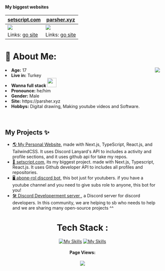 <!-- <h1 align="center">~ 💖 𝓦𝓮𝓵𝓬𝓸𝓶𝓮 𝓽𝓸 𝓶𝔂 𝓟𝓻𝓸𝓯𝓲𝓵𝓮 💖 ~</h1>
<img src="./header.svg" width="10000"> -->

#### My biggest websites

| [setscript.com](https://www.setscript.com) | [parsher.xyz](https://www.parsher.xyz/) |
| --- | --- |
| ![](https://github.com/user-attachments/assets/6e58d992-064e-44bb-a198-c1ddac146fbe) | ![](https://github.com/user-attachments/assets/d6fde790-0109-4a83-bbab-c0376c5d9c64) |
| Links: [go site](https://www.setscript.com) | Links: [go site](https://www.parsher.xyz/) |

# 💫 About Me: 
<!--bunu üst satıra alırsın kullanırsan <img src="https://media.giphy.com/media/mGcNjsfWAjY5AEZNw6/giphy.gif" width="50"> -->
  <div align="center">
<img src="https://64.media.tumblr.com/e1f1c97123ae217eb731500e502e0083/tumblr_n9dxcikmIU1qc9zfzo7_r1_250.gif" align="right">
  </div>
  <li>
 <b>Age:</b> 17</li>
  <li>
 <b>Live in:</b> Turkey</li>
<li>
<b>Wanna full stack</b> <img src="https://media.giphy.com/media/WUlplcMpOCEmTGBtBW/giphy.gif" width="30">
</li>
<li>
<b>Pronounce:</b> he/him
</li>
<li>
<b>Gender:</b> Male
</li>
<li>
<b>Site:</b> https://parsher.xyz
</li>
<li>
<b>Hobbys:</b> Digital drawing, Making youtube videos and Software.
</li>
</br></br>

## My Projects ✨

- [🌎 My Personal Website](https://parsher.xyz), made with Next.js, TypeScript, React.js, and TailwindCSS. It uses Discord Lanyard's API to includes a activity and profile sections, and it uses github api for take my repos.
- [📖 setscript.com](https://setscript.com), its my biggest project. made with Next.js, Typescript, React.js. It uses Github developer API  to includes all profiles and repositories.
- [🖥️ abone-rol discord bot](https://www.abonerol.site/), this bot just for youtubers. if you have a youtube channel and you need to give subs role to anyone, this bot for you!
- [🛠️ Discord Developerment server ](https://discord.gg/bdfd), a Discord server for discord developers. In this community, we are helping to sb who needs to help and we are sharing many open-source projects ^^

<div align="center">
  <h1>Tech Stack :</h1>

[![My Skills](https://skillicons.dev/icons?i=js,html,css,discordjs,discord,express,lua,mongodb,nodejs,ps,pr,ae,react,robloxstudio,ts)](https://parsher.xyz)
[![My Skills](https://skillicons.dev/icons?i=vscode,vercel,bun,git,bootstrap,cloudflare,electron,md,npm,obsidian,powershell,stackoverflow,tailwind)](https://parsher.xyz)
<!-- github tech usage starts ![](https://github-readme-stats.vercel.app/api/top-langs/?username=parsherr&theme=dark&hide_border=true&include_all_commits=false&count_private=false&layout=compact) -->
</div>

<div align="center">
<!--kullanırken alta alırsın <img src="https://media.giphy.com/media/VgCDAzcKvsR6OM0uWg/giphy.gif" width="40">-->
<h4>Page Views:</h4>
<img src="https://count.getloli.com/get/@parsherr?theme=gelbooru">
</div>


<!--<img src="./status.svg" width="10000">-->
<!--<div align="center">
  <h4>Me:</h4>
  <a href="https://parsher.xyz" >
   <img src="https://lanyard.kyrie25.me/api/689447667465453599?waveColor=8B8BFA&waveSpotifyColor=B48EF7&gradient=7E37F9-B48EF7-E568C4&imgStyle=square"  />
  </a>
</div>-->
<!--  lanyard banner çekmek için :   ...api/689447667465453599?showBanner=animated&waveColor=transparent&waveSpotifyColor=transparent&bannerFilter=brightness(0.8)%20blur(2px)&gradient=7E37F9-B48EF7-E568C4&imgStyle=square"-->



<!-- uwu :3 -->
